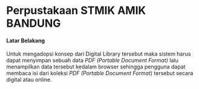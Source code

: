 # Perpustakaan STMIK AMIK BANDUNG

#### Latar Belakang
Untuk mengadopsi konsep dari Digital Library tersebut maka sistem harus dapat menyimpan sebuah data _PDF (Portable Document Format)_ lalu menampilkan data tersebut kedalam browser sehingga pengguna dapat membaca isi dari koleksi _PDF (Portable Document Format_) tersebut secara digital atau online.